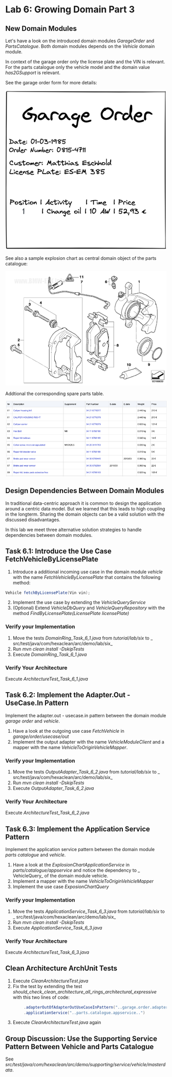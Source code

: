 # Lab 6: Growing Domain Part 3

## New Domain Modules

Let's have a look on the introduced domain modules _GarageOrder_ and _PartsCatalogue_. Both domain modules depends on
the _Vehicle_ domain module.

In context of the garage order only the license plate and the VIN is relevant. For the parts catalogue only the vehicle
model and the domain value _has2GSupport_ is relevant.

See the garage order form for more details:

![Garage Order Form](../img/garage-order-form.png)

See also a sample explosion chart as central domain object of the parts catalogue:

![Eplosion Chart for Front Brake](../img/explosion-chart.png)

Addtional the corresponding spare parts table.

![Spare Parts Table for Front Brake](../img/spare-parts-table.png)

## Design Dependencies Between Domain Modules

In traditional data-centric approach it is common to design the application around a centric data model. But we learned
that this leads to high coupling in the longterm. Sharing the domain objects can be a valid solution with the discussed
disadvantages.

In this lab we meet three alternative solution strategies to handle dependencies between domain modules.

## Task 6.1: Introduce the Use Case FetchVehicleByLicensePlate

1. Introduce a additional incoming use case in the domain module _vehicle_ with the name _FetchVehicleByLicensePlate_ that
   contains the following method:

```java
Vehicle fetchByLicensePlate(Vin vin);
```

2. Implement the use case by extending the _VehicleQueryService_
3. (Optional) Extend _VehicleDbQuery_ and _VehicleQueryRepository_ with the method _FindByLicensePlate(LicensePlate licensePlate)_

### Verify your Implementation

1. Move the tests _DomainRing_Task_6_1.java_ from _tutorial/lab/six_ to _
   src/test/java/com/hexaclean/arc/demo/lab/six_
2. Run _mvn clean install -DskipTests_
3. Execute _DomainRing_Task_6_1.java_

### Verify Your Architecture

Execute _ArchitectureTest_Task_6_1.java_

## Task 6.2: Implement the Adapter.Out - UseCase.In Pattern

Implement the adapter.out - usecase.in pattern between the domain module _garage order_ and _vehicle_.

1. Have a look at the outgoing use case _FetchVehicle_ in _garage/order/usecase/out_
2. Implement the output adapter with the name _VehicleModuleClient_ and a mapper with the name 
_VehicleToOriginVehicleMapper_.

### Verify your Implementation

1. Move the tests _OutputAdapter_Task_6_2.java_ from _tutorial/lab/six_ to _
   src/test/java/com/hexaclean/arc/demo/lab/six_
2. Run _mvn clean install -DskipTests_
3. Execute _OutputAdapter_Task_6_2.java_

### Verify Your Architecture

Execute _ArchitectureTest_Task_6_2.java_

## Task 6.3: Implement the Application Service Pattern

Implement the application service pattern between the domain module _parts catalogue_ and _vehicle_.

1. Have a look at the _ExplosionChartApplicationService_ in _parts/catalogue/appservice_ and notice the dependency to _
   VehicleQuery_ of the domain module vehicle.
2. Implement a mapper with the name _VehicleToOriginVehicleMapper_
3. Implement the use case _ExposionChartQuery_

### Verify your Implementation

1. Move the tests _ApplicationService_Task_6_3.java_ from _tutorial/lab/six_ to _
   src/test/java/com/hexaclean/arc/demo/lab/six_
2. Run _mvn clean install -DskipTests_
3. Execute _ApplicationService_Task_6_3.java_

### Verify Your Architecture

Execute _ArchitectureTest_Task_6_3.java_

## Clean Architecture ArchUnit Tests

1. Execute _CleanArchitectureTest.java_
2. Fix the test by extending the test _should_check_clean_architecture_all_rings_architectural_expressive_ with this two lines of code:

```java
        .adapterOutOfAdapterOutUseCaseInPattern("..garage.order.adapter.out..")
        .applicationService("..parts.catalogue.appservice..")
```
3. Execute _CleanArchitectureTest.java_ again


## Group Discussion: Use the Supporting Service Pattern Between Vehicle and Parts Catalogue

See _src/test/java/com/hexaclean/arc/demo/supporting/service/vehicle/masterdata_.